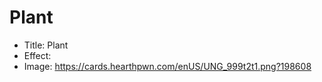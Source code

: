 # Plant
- Title:  Plant
- Effect:  
- Image:  https://cards.hearthpwn.com/enUS/UNG_999t2t1.png?198608
